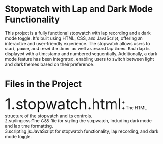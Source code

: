 # **Stopwatch with Lap and Dark Mode Functionality**<br>
This project is a fully functional stopwatch with lap recording and a dark mode toggle. It's built using HTML, CSS, and JavaScript, offering an interactive and user-friendly experience. The stopwatch allows users to start, pause, and reset the timer, as well as record lap times. Each lap is displayed with a timestamp and numbered sequentially. Additionally, a dark mode feature has been integrated, enabling users to switch between light and dark themes based on their preference.<br>

# **Files in the Project**<br>
<font size="10">1.stopwatch.html:</font>The HTML structure of the stopwatch and its controls.<br>
2.styling.css:The CSS file for styling the stopwatch, including dark mode and lap time formatting.<br>
3.scripting.js:JavaScript for stopwatch functionality, lap recording, and dark mode toggle.<br>
